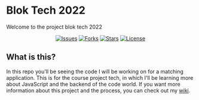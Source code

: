 # Blok Tech 2022
Welcome to the project blok tech 2022

<section align="center">
  <a href="https://github.com/Bram-ter/blok-tech/issues" target="_blank"><img alt="Issues" src="https://img.shields.io/github/issues/Bram-ter/blok-tech"></a>
  <a href="https://github.com/Bram-ter/blok-tech/network" target="_blank"><img alt="Forks" src="https://img.shields.io/github/forks/Bram-ter/blok-tech"></a>
  <a href="https://github.com/Bram-ter/blok-tech/stargazers" target="_blank"><img alt="Stars" src="https://img.shields.io/github/stars/Bram-ter/blok-tech"></a>
  <a href="https://github.com/Bram-ter/blok-tech/blob/main/LICENSE" target="_blank"><img alt="License" src="https://img.shields.io/github/license/Bram-ter/blok-tech"></a>
</section>

## What is this?
In this repo you'll be seeing the code I will be working on for a matching application. This is for the course project tech, in which I'll be learning more about JavaScript and the backend of the code world. If you want more information about this project and the process, you can check out my [wiki](https://github.com/Bram-ter/blok-tech/wiki).

